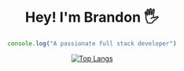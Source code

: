 <h1 align="center">Hey! I'm Brandon 🖐</h1>

<div align="center">
  
```js
console.log("A passionate full stack developer")
```

[![Top Langs](https://github-readme-stats.vercel.app/api/top-langs/?username=cesar-brandon&layout=donut-vertical&theme=prussian&bg_color=00000000#gh-dark-mode-only)](https://github.com/anuraghazra/github-readme-stats)

</div>
